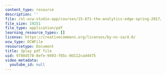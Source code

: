 ```yaml
---
content_type: resource
description: ''
file: /ol-ocw-studio-app/courses/15-071-the-analytics-edge-spring-2017/9788d5788efe9493f85c0d112cad4475_dgjhoPD1FA0.pdf
file_size: 19251
file_type: application/pdf
learning_resource_types: []
license: https://creativecommons.org/licenses/by-nc-sa/4.0/
ocw_type: OCWFile
resourcetype: Document
title: 3play pdf file
uid: 9788d578-8efe-9493-f85c-0d112cad4475
video_metadata:
  youtube_id: null
---
```

